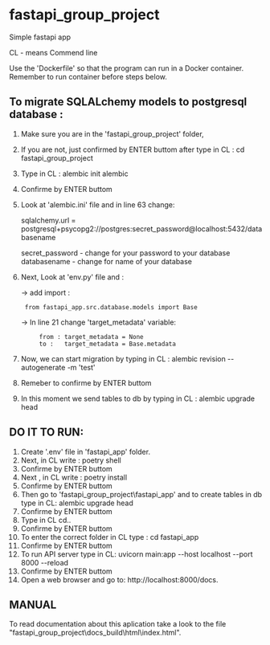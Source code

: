 # fastapi_group_project
 Simple fastapi app
 
CL - means Commend line

Use the 'Dockerfile' so that the program can run in a Docker container. Remember to run container before steps below.

## To migrate SQLALchemy models to postgresql database :

1. Make sure you are in the 'fastapi_group_project' folder,
2. If you are not, just confirmed by ENTER buttom after type in CL : cd fastapi_group_project 
3. Type in CL : alembic init alembic
4.  Confirme by ENTER buttom
5. Look at 'alembic.ini' file and in line 63 change:

    sqlalchemy.url = postgresql+psycopg2://postgres:secret_password@localhost:5432/databasename

    secret_password  -  change for your password to your database
    databasename -  change for name of your database

6. Next, Look at 'env.py' file  and :

    -> add import :

        from fastapi_app.src.database.models import Base

    -> In line 21  change 'target_metadata' variable:

            from : target_metadata = None
            to :   target_metadata = Base.metadata

7. Now, we can start migration by typing in CL : alembic revision --autogenerate -m 'test'
8. Remeber to confirme by ENTER buttom
9. In this moment we send tables to db by typing in CL : alembic upgrade head


## DO IT TO RUN:

1. Create '.env' file in 'fastapi_app' folder.
2. Next, in CL write : poetry shell
3. Confirme by ENTER buttom
4. Next , in CL write : poetry install
5. Confirme by ENTER buttom
6. Then go to 'fastapi_group_project\fastapi_app' and  to create tables in db type in CL: alembic upgrade head
7. Confirme by ENTER buttom
8. Type in CL cd..
9. Confirme by ENTER buttom
10. To enter the correct folder in CL type : cd fastapi_app
11. Confirme by ENTER buttom
12. To run API server type in CL: uvicorn main:app --host localhost --port 8000 --reload
13. Confirme by ENTER buttom
14. Open a web browser and go to: http://localhost:8000/docs.

## MANUAL

To read documentation about this aplication take a look to the file "fastapi_group_project\docs\_build\html\index.html".
